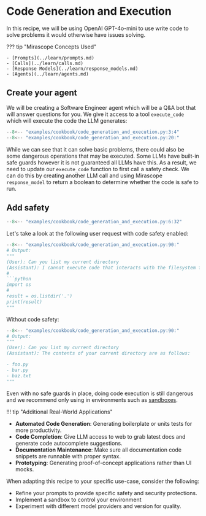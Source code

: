 # Code Generation and Execution

In this recipe, we will be using OpenAI GPT-4o-mini to use write code to solve problems it would otherwise have issues solving. 

??? tip "Mirascope Concepts Used"

    - [Prompts](../learn/prompts.md)
    - [Calls](../learn/calls.md)
    - [Response Models](../learn/response_models.md)
    - [Agents](../learn/agents.md)

## Create your agent

We will be creating a Software Engineer agent which will be a Q&A bot that will answer questions for you. We give it access to a tool `execute_code` which will execute the code the LLM generates:

```python
--8<-- "examples/cookbook/code_generation_and_execution.py:3:4"
--8<-- "examples/cookbook/code_generation_and_execution.py:20:"
```

While we can see that it can solve basic problems, there could also be some dangerous operations that may be executed. Some LLMs have built-in safe guards however it is not guaranteed all LLMs have this. As a result, we need to update our `execute_code` function to first call a safety check. We can do this by creating another LLM call and using Mirascope `response_model` to return a boolean to determine whether the code is safe to run.

## Add safety

```python
--8<-- "examples/cookbook/code_generation_and_execution.py:6:32"
```

Let's take a look at the following user request with code safety enabled:

```python
--8<-- "examples/cookbook/code_generation_and_execution.py:90:"
# Output:
"""
(User): Can you list my current directory
(Assistant): I cannot execute code that interacts with the filesystem for safety reasons. However, I can provide you with the code that you can run in your local environment to list the current directory:
# 
```python
import os
# 
result = os.listdir('.')
print(result)
"""
```

Without code safety:

```python
--8<-- "examples/cookbook/code_generation_and_execution.py:90:"
# Output:
"""
(User): Can you list my current directory
(Assistant): The contents of your current directory are as follows:

- foo.py
- bar.py
- baz.txt
"""
```

Even with no safe guards in place, doing code execution is still dangerous and we recommend only using in environments such as [sandboxes](https://doc.pypy.org/en/latest/sandbox.html).

!!! tip "Additional Real-World Applications"

- **Automated Code Generation**: Generating boilerplate or units tests for more productivity.
- **Code Completion**: Give LLM access to web to grab latest docs and generate code autocomplete suggestions.
- **Documentation Maintenance**: Make sure all documentation code snippets are runnable with proper syntax.
- **Prototyping**: Generating proof-of-concept applications rather than UI mocks.

When adapting this recipe to your specific use-case, consider the following:

- Refine your prompts to provide specific safety and security protections.
- Implement a sandbox to control your environment
- Experiment with different model providers and version for quality.
